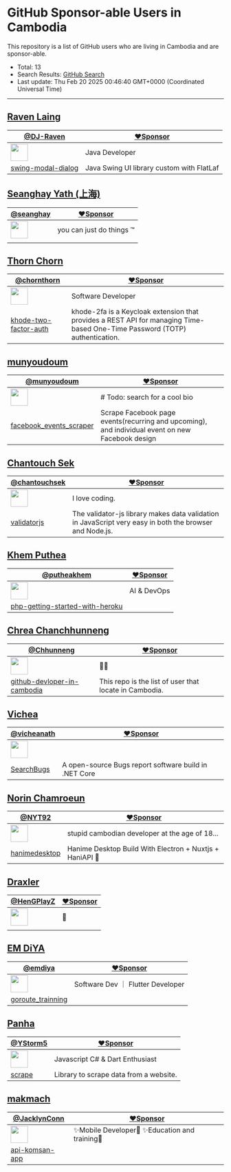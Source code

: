 # GitHub Sponsor-able Users in Cambodia

This repository is a list of GitHub users who are living in Cambodia and are sponsor-able.

- Total: 13
- Search Results: [GitHub Search](https://github.com/search?q=location%3ACambodia++is%3Asponsorable&type=users&ref=simplesearch)
- Last update: Thu Feb 20 2025 00:46:40 GMT+0000 (Coordinated Universal Time)

----

## [Raven Laing](https://github.com/DJ-Raven)
    
| [@DJ-Raven](https://github.com/DJ-Raven) | [❤️Sponsor](https://github.com/sponsors/DJ-Raven) |
| --- | --- |
| <img src="https://avatars.githubusercontent.com/u/58245926?u=bf2a475b047ffad23637b2e9923d034bcdacc0bf&v=4" alt="" width="40" /> | Java Developer |
| [swing-modal-dialog](https://github.com/DJ-Raven/swing-modal-dialog) | Java Swing UI library custom with FlatLaf |


## [Seanghay Yath (上海)](https://github.com/seanghay)
    
| [@seanghay](https://github.com/seanghay) | [❤️Sponsor](https://github.com/sponsors/seanghay) |
| --- | --- |
| <img src="https://avatars.githubusercontent.com/u/15277233?v=4" alt="" width="40" /> | you can just do things ™ |
| <!-- no item --> | <!-- no description --> |


## [Thorn Chorn](https://github.com/chornthorn)
    
| [@chornthorn](https://github.com/chornthorn) | [❤️Sponsor](https://github.com/sponsors/chornthorn) |
| --- | --- |
| <img src="https://avatars.githubusercontent.com/u/36778896?u=050fef87eedb8abe9033c42ab5291e33be84fd98&v=4" alt="" width="40" /> | Software Developer |
| [khode-two-factor-auth](https://github.com/chornthorn/khode-two-factor-auth) | khode-2fa is a Keycloak extension that provides a REST API for managing Time-based One-Time Password (TOTP) authentication.  |


## [munyoudoum](https://github.com/munyoudoum)
    
| [@munyoudoum](https://github.com/munyoudoum) | [❤️Sponsor](https://github.com/sponsors/munyoudoum) |
| --- | --- |
| <img src="https://avatars.githubusercontent.com/u/60089135?u=622506958fe0ccda18b648564f98b57e718b23cf&v=4" alt="" width="40" /> | # Todo: search for a cool bio |
| [facebook_events_scraper](https://github.com/munyoudoum/facebook_events_scraper) | Scrape Facebook page events(recurring and upcoming), and individual event on new Facebook design |


## [Chantouch Sek](https://github.com/chantouchsek)
    
| [@chantouchsek](https://github.com/chantouchsek) | [❤️Sponsor](https://github.com/sponsors/chantouchsek) |
| --- | --- |
| <img src="https://avatars.githubusercontent.com/u/26726287?u=aa67d7ad5cbf70a6fedb670a83a3662524ffa417&v=4" alt="" width="40" /> | I love coding. |
| [validatorjs](https://github.com/chantouchsek/validatorjs) | The validator-js library makes data validation in JavaScript very easy in both the browser and Node.js. |


## [Khem Puthea](https://github.com/putheakhem)
    
| [@putheakhem](https://github.com/putheakhem) | [❤️Sponsor](https://github.com/sponsors/putheakhem) |
| --- | --- |
| <img src="https://avatars.githubusercontent.com/u/8064772?u=a243690fa6d1ddacc2a4bed6554bcb686085d152&v=4" alt="" width="40" /> | AI & DevOps |
| [php-getting-started-with-heroku](https://github.com/putheakhem/php-getting-started-with-heroku) | <!-- no description --> |


## [Chrea Chanchhunneng](https://github.com/Chhunneng)
    
| [@Chhunneng](https://github.com/Chhunneng) | [❤️Sponsor](https://github.com/sponsors/Chhunneng) |
| --- | --- |
| <img src="https://avatars.githubusercontent.com/u/47348453?u=4e2fc1439c810e92308905e813108761539b4c8c&v=4" alt="" width="40" /> | 🥇🥇  |
| [github-devloper-in-cambodia](https://github.com/Chhunneng/github-devloper-in-cambodia) | This repo is the list of user that locate in Cambodia. |


## [Vichea](https://github.com/vicheanath)
    
| [@vicheanath](https://github.com/vicheanath) | [❤️Sponsor](https://github.com/sponsors/vicheanath) |
| --- | --- |
| <img src="https://avatars.githubusercontent.com/u/48352653?u=f36d35cd992897ddccb337ff375d6e30bd174b30&v=4" alt="" width="40" /> |  |
| [SearchBugs](https://github.com/vicheanath/SearchBugs) | A open-source Bugs report software build in .NET Core |


## [Norin Chamroeun](https://github.com/NYT92)
    
| [@NYT92](https://github.com/NYT92) | [❤️Sponsor](https://github.com/sponsors/NYT92) |
| --- | --- |
| <img src="https://avatars.githubusercontent.com/u/53612429?u=3234788cb65dbff4a7dabd0976d48d7ac870259f&v=4" alt="" width="40" /> | stupid cambodian developer at the age of 18... |
| [hanimedesktop](https://github.com/NYT92/hanimedesktop) | Hanime Desktop Build With Electron + Nuxtjs + HaniAPI 🔞 |


## [Draxler](https://github.com/HenGPlayZ)
    
| [@HenGPlayZ](https://github.com/HenGPlayZ) | [❤️Sponsor](https://github.com/sponsors/HenGPlayZ) |
| --- | --- |
| <img src="https://avatars.githubusercontent.com/u/76139625?u=28d76e5371340c0d04c819a74ea902c0e80f8382&v=4" alt="" width="40" /> | 🤍 |
| <!-- no item --> | <!-- no description --> |


## [EM DiYA](https://github.com/emdiya)
    
| [@emdiya](https://github.com/emdiya) | [❤️Sponsor](https://github.com/sponsors/emdiya) |
| --- | --- |
| <img src="https://avatars.githubusercontent.com/u/81983189?u=4c83fd593759628c5985a9e4ba113961dfaededb&v=4" alt="" width="40" /> | Software Dev ｜ Flutter Developer |
| [goroute_trainning](https://github.com/emdiya/goroute_trainning) | <!-- no description --> |


## [Panha](https://github.com/YStorm5)
    
| [@YStorm5](https://github.com/YStorm5) | [❤️Sponsor](https://github.com/sponsors/YStorm5) |
| --- | --- |
| <img src="https://avatars.githubusercontent.com/u/91424540?u=9781906fc35340bf3c4eb352935add9df11815d0&v=4" alt="" width="40" /> | Javascript  C# & Dart Enthusiast |
| [scrape](https://github.com/YStorm5/scrape) | Library to scrape data from a website. |


## [makmach](https://github.com/JacklynConn)
    
| [@JacklynConn](https://github.com/JacklynConn) | [❤️Sponsor](https://github.com/sponsors/JacklynConn) |
| --- | --- |
| <img src="https://avatars.githubusercontent.com/u/148744079?u=b93e8a715f5e7bb2444360a877b460a27bd211ba&v=4" alt="" width="40" /> | ✨Mobile Developer🚀 ✨Education and training🚀 |
| [api-komsan-app](https://github.com/JacklynConn/api-komsan-app) | <!-- no description --> |

